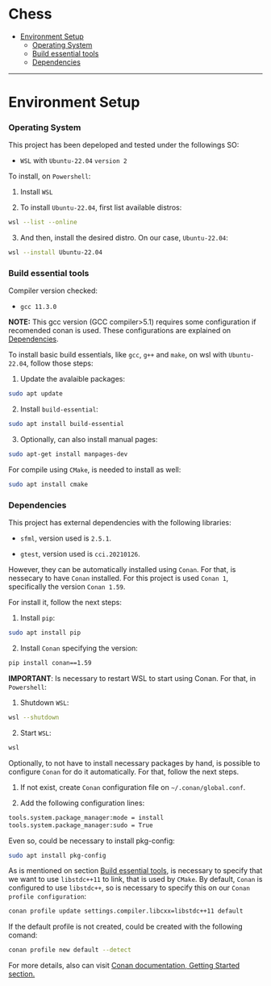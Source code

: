 Chess
=============================
- [Environment Setup](#environment-setup)
	- [Operating System](#operating-system)
	- [Build essential tools](#build-essential-tools)
	- [Dependencies](#dependencies)
----------------------------------


# Environment Setup

### Operating System

This project has been depeloped and tested under the followings SO:

* `WSL` with `Ubuntu-22.04` `version 2`

To install, on `Powershell`:

1. Install `WSL`

2. To install `Ubuntu-22.04`, first list available distros: 
```bash
wsl --list --online
```
3. And then, install the desired distro. On our case, `Ubuntu-22.04`:
```bash
wsl --install Ubuntu-22.04
```

### Build essential tools

Compiler version checked:

* `gcc 11.3.0`

**NOTE:** This gcc version (GCC compiler>5.1) requires some configuration if recomended conan is used. These configurations are explained on [Dependencies](#dependencies).

To install basic build essentials, like `gcc`, `g++` and `make`, on wsl with `Ubuntu-22.04`, follow those steps:

1. Update the avalaible packages:
```bash
sudo apt update
```
2. Install `build-essential`:
```bash
sudo apt install build-essential
```
3. Optionally, can also install manual pages:
```bash
sudo apt-get install manpages-dev
```
For compile using `CMake`, is needed to install as well:

```bash
sudo apt install cmake
```

### Dependencies

This project has external dependencies with the following libraries:

* `sfml`, version used is `2.5.1`.

* `gtest`, version used is `cci.20210126`.

However, they can be automatically installed using `Conan`. For that, is nessecary to have `Conan` installed. For this project is used `Conan 1`, specifically the version `Conan 1.59`.

For install it, follow the next steps:

1. Install `pip`:

```bash
sudo apt install pip
```

2. Install `Conan` specifying the version:

```bash
pip install conan==1.59
```

**IMPORTANT**: Is necessary to restart WSL to start using Conan. For that, in `Powershell`: 
1. Shutdown `WSL`:
```bash
wsl --shutdown
```
2. Start `WSL`:
```bash
wsl
```

Optionally, to not have to install necessary packages by hand, is possible to configure `Conan` for do it automatically. For that, follow the next steps.

1. If not exist, create `Conan` configuration file on `~/.conan/global.conf`.

2. Add the following configuration lines:

```bash
tools.system.package_manager:mode = install
tools.system.package_manager:sudo = True
```

Even so, could be necessary to install pkg-config:
 ```bash
sudo apt install pkg-config
```

As is mentioned on section [Build essential tools](#build-essential-tools), is necessary to specify that we want to use `libstdc++11` to link, that is used by `CMake`. By default, `Conan` is configured to use `libstdc++`, so is necessary to specify this on our `Conan profile configuration`:

 ```bash
conan profile update settings.compiler.libcxx=libstdc++11 default
```

If the default profile is not created, could be created with the following comand:
```bash
conan profile new default --detect
```

For more details, also can visit [Conan documentation, Getting Started section.](https://docs.conan.io/1/getting_started.html#an-md5-hash-calculator-using-the-poco-libraries)
